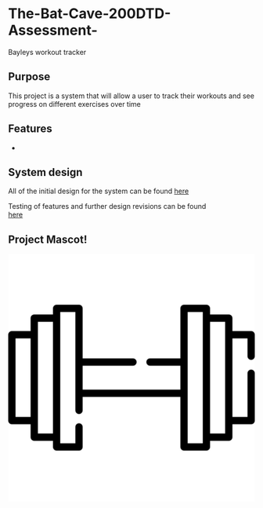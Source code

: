 # The-Bat-Cave-200DTD-Assessment-
Bayleys workout tracker

## Purpose

This project is a system that will allow a user to track their workouts and see progress on different exercises over time 

## Features

- 

## System design

All of the initial design for the system can be found [here](Design.md)

Testing of features and further design revisions can be found            
 [here](Testing.md)

 ## Project Mascot!
![alt text](images/Dumbell_pic.png)